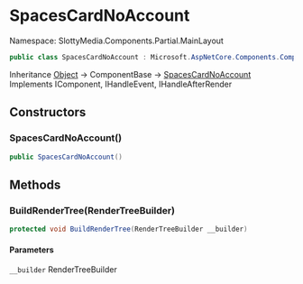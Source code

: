 # SpacesCardNoAccount

Namespace: SlottyMedia.Components.Partial.MainLayout

```csharp
public class SpacesCardNoAccount : Microsoft.AspNetCore.Components.ComponentBase, Microsoft.AspNetCore.Components.IComponent, Microsoft.AspNetCore.Components.IHandleEvent, Microsoft.AspNetCore.Components.IHandleAfterRender
```

Inheritance [Object](https://docs.microsoft.com/en-us/dotnet/api/system.object) → ComponentBase → [SpacesCardNoAccount](./slottymedia.components.partial.mainlayout.spacescardnoaccount.md)<br>
Implements IComponent, IHandleEvent, IHandleAfterRender

## Constructors

### **SpacesCardNoAccount()**

```csharp
public SpacesCardNoAccount()
```

## Methods

### **BuildRenderTree(RenderTreeBuilder)**

```csharp
protected void BuildRenderTree(RenderTreeBuilder __builder)
```

#### Parameters

`__builder` RenderTreeBuilder<br>
